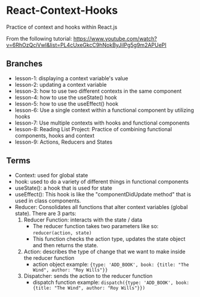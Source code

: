# React-Context-Hooks
Practice of context and hooks within React.js

From the following tutorial: https://www.youtube.com/watch?v=6RhOzQciVwI&list=PL4cUxeGkcC9hNokByJilPg5g9m2APUePI 

## Branches
- lesson-1: displaying a context variable's value
- lesson-2: updating a context variable
- lesson-3: how to use two different contexts in the same component
- lesson-4: how to use the useState() hook
- lesson-5: how to use the useEffect() hook
- lesson-6: Use a single context within a functional component by utilizing hooks
- lesson-7: Use multiple contexts with hooks and functional components
- lesson-8: Reading List Project: Practice of combining functional components, hooks and context
- lesson-9: Actions, Reducers and States

## Terms
- Context: used for global state
- hook: used to do a variety of different things in functional components
- useState(): a hook that is used for state
- useEffect(): This hook is like the "componentDidUpdate method" that is used in class components.
- Reducer: Consolidates all functions that alter context variables (global state). There are 3 parts:
    1. Reducer Function: interacts with the state / data 
        - The reducer function takes two parameters like so: `reducer(action, state)`
        - This function checks the action type, updates the state object and then returns the state.
    2. Action: describes the type of change that we want to make inside the reducer function
        - action object example: `{type: 'ADD_BOOK', book: {title: "The Wind", author: "Roy Wills"}}`
    3. Dispatcher: sends the action to the reducer function
        - dispatch function example: `dispatch({type: 'ADD_BOOK', book: {title: "The Wind", author: "Roy Wills"}})`
